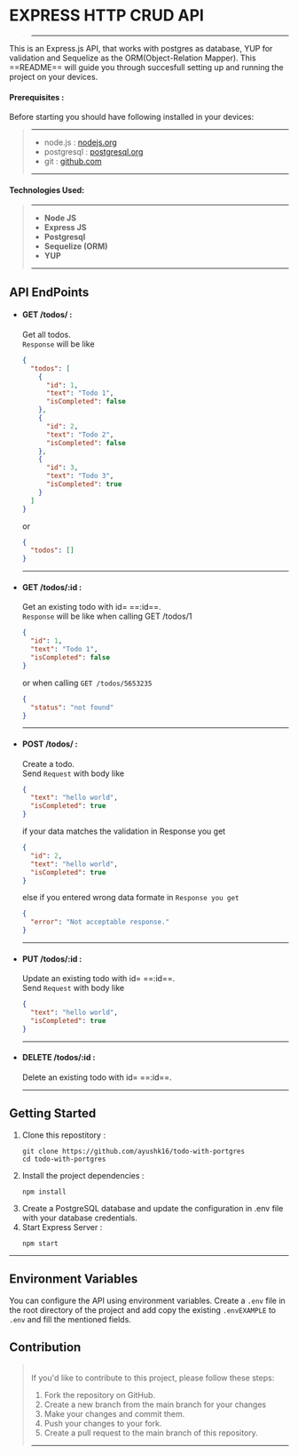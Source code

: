 # EXPRESS HTTP CRUD API

> ---

This is an Express.js API, that works with postgres as database, YUP for validation and Sequelize as the ORM(Object-Relation Mapper).
This ==README== will guide you through succesfull setting up and running the project on your devices.

#### Prerequisites :

Before starting you should have following installed in your devices:

> ---
>
> - node.js : [nodejs.org](https://nodejs.org/en)
> - postgresql : [ postgresql.org ](https://www.postgresql.org/)
> - git : [github.com](https://www.github.com/)
>
> ---

#### Technologies Used:

> ---
>
> - **Node JS**
> - **Express JS**
> - **Postgresql**
> - **Sequelize (ORM)**
> - **YUP**
>
> ---

## API EndPoints

- #### GET /todos/ :

  Get all todos.
  \
   `Response` will be like

  ```json
  {
    "todos": [
      {
        "id": 1,
        "text": "Todo 1",
        "isCompleted": false
      },
      {
        "id": 2,
        "text": "Todo 2",
        "isCompleted": false
      },
      {
        "id": 3,
        "text": "Todo 3",
        "isCompleted": true
      }
    ]
  }
  ```

  or

  ```json
  {
    "todos": []
  }
  ```

  ***

- #### GET /todos/:id :

  Get an existing todo with id= ==:id==.
  \
   `Response` will be like when calling GET /todos/1

  ```json
  {
    "id": 1,
    "text": "Todo 1",
    "isCompleted": false
  }
  ```

  or
  when calling `GET /todos/5653235`

  ```json
  {
    "status": "not found"
  }
  ```

  ***

- #### POST /todos/ :

  Create a todo.
  \
   Send `Request` with body like

  ```json
  {
    "text": "hello world",
    "isCompleted": true
  }
  ```

  if your data matches the validation in Response you get

  ```json
  {
    "id": 2,
    "text": "hello world",
    "isCompleted": true
  }
  ```

  else if you entered wrong data formate
  in `Response you get`

  ```json
  {
    "error": "Not acceptable response."
  }
  ```

  ***

- #### PUT /todos/:id :

  Update an existing todo with id= ==:id==.
  \
   Send `Request` with body like

  ```json
  {
    "text": "hello world",
    "isCompleted": true
  }
  ```

  ***

- #### DELETE /todos/:id :

  Delete an existing todo with id= ==:id==.

  ***

## Getting Started

1. Clone this repostitory :
   ```cli
   git clone https://github.com/ayushk16/todo-with-portgres
   cd todo-with-portgres
   ```
2. Install the project dependencies :
   ```
   npm install
   ```
3. Create a PostgreSQL database and update the configuration in .env file with your database credentials.
4. Start Express Server :
   ```cli
   npm start
   ```

---

## Environment Variables

You can configure the API using environment variables. Create a `.env` file in the root directory of the project and add copy the existing `.envEXAMPLE` to `.env` and fill the mentioned fields.

## Contribution

> \
> If you'd like to contribute to this project, please follow these steps:
>
> 1. Fork the repository on GitHub.
> 2. Create a new branch from the main branch for your changes
> 3. Make your changes and commit them.
> 4. Push your changes to your fork.
> 5. Create a pull request to the main branch of this repository.
>
> ---
